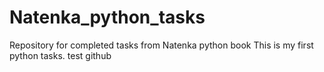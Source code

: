 # Natenka_python_tasks
Repository for completed tasks from Natenka python book
This is my first python tasks.
test github

